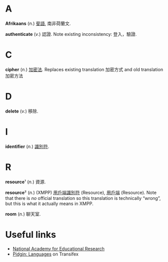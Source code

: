 A
=

**Afrikaans**
(*n.*)
[斐語](https://www.mofa.gov.tw/CountryInfo.aspx?CASN=D33B55D537402BAA&n=1C6028CA080A27B3&sms=26470E539B6FA395&s=4892E8B8F5C0E174),
南非荷蘭文.

**authenticate**
(*v.*)
認證.
Note existing inconsistency: 登入，驗證.

C
=

**cipher**
(*n.*)
[加密法](http://terms.naer.edu.tw/detail/7257661/).
Replaces existing translation 加密方式 and old translation 加密方法

D
=

**delete**
(*v.*)
移除.

I
=

**identifier**
(*n.*)
[識別符](http://terms.naer.edu.tw/detail/1279935/?index=3).

R
=

**resource**¹
(*n.*)
資源.

**resource**²
(*n.*)
(XMPP)
[用戶端](http://terms.naer.edu.tw/detail/1217777/)[識別符](http://terms.naer.edu.tw/detail/1279935/?index=3) (Resource),
[用戶端](http://terms.naer.edu.tw/detail/1217777/) (Resource).
Note that there is *no* official translation so this translation is technically “wrong”, but this is what it actually means in XMPP.

**room**
(*n.*)
聊天室.


Useful links
============
- [National Academy for Educational Research](http://terms.naer.edu.tw/)
- [Pidgin: Languages](https://www.transifex.com/pidgin/pidgin/languages/) on Transifex
